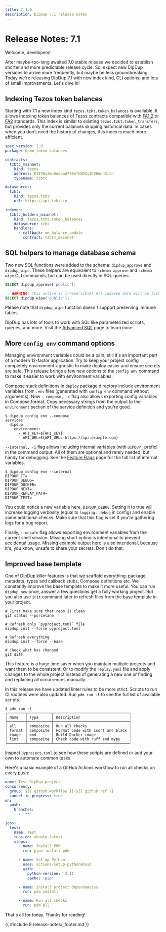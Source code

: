 ```yaml
---
title: 7.1.0
description: DipDup 7.1 release notes
---
```


# Release Notes: 7.1

Welcome, developers!

After maybe-too-long awaited 7.0 stable release we decided to establish shorter and more predictable release cycle. So, expect new DipDup versions to arrive more frequently, but maybe be less groundbreaking. Today we're releasing DipDup 7.1 with new index kind, CLI options, and lots of small improvements. Let's dive in!

## Indexing Tezos token balances

Starting with 7.1 a new index kind `tezos.tzkt.token_balances` is available. It allows indexing token balances of Tezos contracts compatible with [FA1.2](https://gitlab.com/tzip/tzip/-/blob/master/proposals/tzip-7/README.md) or [FA2](https://gitlab.com/tzip/tzip/-/blob/master/proposals/tzip-12/tzip-12.md) standards. This index is similar to existing `tezos.tzkt.token_transfers`, but provides only the current balances skipping historical data. In cases when you don't need the history of changes, this index is much more efficient.

```yaml [dipdup.yaml]
spec_version: 2.0
package: demo_token_balances

contracts:
  tzbtc_mainnet:
    kind: tezos
    address: KT1PWx2mnDueood7fEmfbBDKx1D9BAnnXitn
    typename: tzbtc

datasources:
  tzkt:
    kind: tezos.tzkt
    url: https://api.tzkt.io

indexes:
  tzbtc_holders_mainnet:
    kind: tezos.tzkt.token_balances
    datasource: tzkt
    handlers:
      - callback: on_balance_update
        contract: tzbtc_mainnet
```

## SQL helpers to manage database schema

Two new SQL functions were added to the schema: `dipdup_approve` and `dipdup_wipe`. These helpers are equivalent to `schema approve` and `schema wipe` CLI commands, but can be used directly in SQL queries.

```sql
SELECT dipdup_approve('public');

-- WARNING: This action is irreversible! All indexed data will be lost!
SELECT dipdup_wipe('public');
```

Please note that `dipdup_wipe` function doesn't support preserving immune tables.

DipDup has lots of tools to work with SQL like parameterized scripts, queries, and more. Visit the [Advanced SQL](../5.advanced/3.sql.md) page to learn more.

## More `config env` command options

Managing environment variables could be a pain, still it's an important part of a modern 12-factor application. Try to keep your project config completely environment-agnostic to make deploy easier and ensure secrets are safe. This release brings a few new options to the `config env` command to make it easier to work with environment variables.

Compose stack definitions in `deploy` package directory include environment variables from `.env` files (generated with `config env` command without arguments). New `--compose, -c` flag also allows exporting config variables in Compose format. Copy necessary strings from the output to the `environment` section of the service definition and you're good.

```shell [Terminal]
$ dipdup config env --compose
services:
  dipdup:
    environment:
      - API_KEY=${API_KEY}
      - API_URL=${API_URL:-https://api.example.com}
```

`--internal, -i` flag allows including internal variables (with `DIPDUP_` prefix) in the command output. All of them are optional and rarely needed, but handy for debugging. See the [Feature Flags](../5.advanced/2.feature-flags.md) page for the full list of internal variables.

```shell [Terminal]
$ dipdup config env --internal
DIPDUP_CI=
DIPDUP_DEBUG=
DIPDUP_DOCKER=
DIPDUP_NEXT=
DIPDUP_REPLAY_PATH=
DIPDUP_TEST=
```

You could notice a new variable here, `DIPDUP_DEBUG`. Setting it to true will increase logging verbosity (equal to `logging: debug` in config) and enable some additional checks. Make sure that this flag is set if you're gathering logs for a bug report.

Finally, `--unsafe` flag allows exporting environment variables from the current shell session. Missing short option is intentional to prevent accidental usage. Missing example output here is also intentional, because it's, you know, unsafe to share your secrets. Don't do that.

## Improved base template

One of DipDup killer features is that we scaffold everything: package metadata, types and callback stubs, Compose definitions etc. We constantly improve the base template to make it more useful. You can run `dipdup new` once, answer a few questions get a fully working project. But you also use `init` command later to refresh files from the base template in your project.

```shell [Terminal]
# First make sure that repo is clean
git status --porcelane

# Refresh only `pyproject.toml` file
dipdup init --force pyproject.toml

# Refresh everything
dipdup init --force --base

# Check what has changed
git diff
```

This feature is a huge time saver when you maintain multiple projects and want them to be consistent. Or to modify the `replay.yaml` file and apply changes to the whole project instead of generating a new one or finding and replacing all occurrences manually.

In this release we have updated linter rules to be more strict. Scripts to run CI routines were also updated. Run `pdm run -l` to see the full list of available scripts.

```shell
$ pdm run -l
╭────────┬───────────┬──────────────────────────────────╮
│ Name   │ Type      │ Description                      │
├────────┼───────────┼──────────────────────────────────┤
│ all    │ composite │ Run all checks                   │
│ format │ composite │ Format code with isort and black │
│ image  │ cmd       │ Build Docker image               │
│ lint   │ composite │ Check code with ruff and mypy    │
╰────────┴───────────┴──────────────────────────────────╯
```

Inspect `pyproject.toml` to see how these scripts are defined or add your own to automate common tasks.

Here's a basic example of a GitHub Actions workflow to run all checks on every push:

```yaml [.github/workflows/test.yml]
name: Test DipDup project
concurrency:
  group: ${{ github.workflow }}-${{ github.ref }}
  cancel-in-progress: true
on:
  push:
    branches:
      - '**'

jobs:
  test:
    name: Test
    runs-on: ubuntu-latest
    steps:
      - name: Install PDM
        run: pipx install pdm

      - name: Set up Python
        uses: actions/setup-python@main
        with:
          python-version: '3.11'
          cache: 'pip'

      - name: Install project dependencies
        run: pdm install

      - name: Run all checks
        run: pdm all
```

That's all for today. Thanks for reading!

{{ #include 9.release-notes/_footer.md }}

